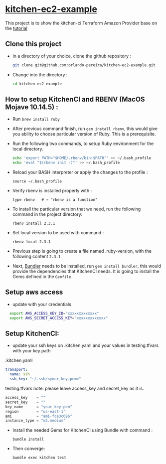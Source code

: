 # [kitchen-ec2-example](https://newcontext-oss.github.io/kitchen-terraform/tutorials/amazon_provider_ec2.html)

This project is to show the kitchen-ci Terraform Amazon Provider base on the [tutorial](https://newcontext-oss.github.io/kitchen-terraform/tutorials/amazon_provider_ec2.html)

## Clone this project

- In a directory of your choice, clone the github repository :
  
    ```bash
    git clone git@github.com:orlando-pereira/kitchen-ec2-example.git
    ```

- Change into the directory :
  
    ```bash
    cd kitchen-ec2-example
    ```

## How to setup KitchenCI and RBENV (MacOS Mojave 10.14.5) :

- Run `brew install ruby`
- After previous command finish, run `gem install rbenv`, this would give you ability to choose particular version of Ruby. This is a prerequisite.
- Run the following two commands, to setup Ruby environment for the local directory.

    ```bash
    echo 'export PATH="$HOME/.rbenv/bin:$PATH"' >> ~/.bash_profile
    echo 'eval "$(rbenv init -)"' >> ~/.bash_profile
    ```

- Reload your BASH interpreter or apply the changes to the profile :
  
    ```shell
    source ~/.bash_profile 
    ```

- Verify rbenv is installed properly with :
  
    ```shell
    type rbenv   # → "rbenv is a function"
    ```

- To install the particular version that we need, run the following command in the project directory:
  
    ```shell
    rbenv install 2.3.1
    ```

- Set local version to be used with command :
  
    ```shell
    rbenv local 2.3.1
    ```

- Previous step is going to create a file named .ruby-version, with the following content `2.3.1`

- Next, [Bundler](https://bundler.io) needs to be installed, run `gem install bundler`, this would provide the dependencies that KitchenCI needs. It is going to install the Gems defined in the `Gemfile`

## Setup aws access

- update with your credentials
  
```bash
  export AWS_ACCESS_KEY_ID="xxxxxxxxxxxxx"
  export AWS_SECRET_ACCESS_KEY="xxxxxxxxxxxxx"
```

## Setup KitchenCI:

- update your ssh keys on .kitchen.yaml and your values in testing.tfvars with your key path

.kitchen.yaml

```yaml
transport:
  name: ssh
  ssh_key: "~/.ssh/<your_key.pem>"
```

testing.tfvars note: please leave access_key and secret_key as it is.

```terraform
access_key    = ""
secret_key    = ""
key_name      = "your_key.pem"
region        = "us-east-1"
ami           = "ami-fce3c696"
instance_type = "m3.medium"
```

- Install the needed Gems for KitchenCI using Bundle with command :
  
    ```shell
    bundle install
    ```

- Then converge:
  
    ```bash
    bundle exec kitchen test
    ```

